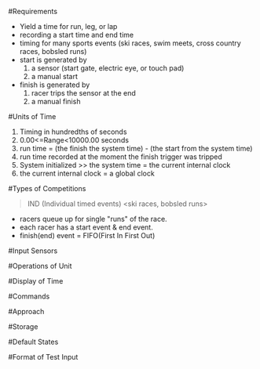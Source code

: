 #Requirements
* Yield a time for run, leg, or lap
* recording a start time and end time
* timing for many sports events (ski races, swim meets, cross country races, bobsled runs)  
* start is generated by   
	1. a sensor (start gate, electric eye, or touch pad)  
	2. a manual start  
* finish is generated by  
	1. racer trips the sensor at the end  
	2. a manual finish  

#Units of Time
1. Timing in hundredths of seconds
2. 0.00<=Range<10000.00 seconds
3. run time = (the finish the system time) - (the start from the system time)
4. run time recorded at the moment the finish trigger was tripped
5. System initialized >> the system time = the current internal clock
6. the current internal clock = a global clock

#Types of Competitions
> IND (Individual timed events) <ski races, bobsled runs>
* racers queue up for single "runs" of the race.
* each racer has a start event & end event.
* finish(end) event = FIFO(First In First Out)
 
#Input Sensors

#Operations of Unit

#Display of Time

#Commands

#Approach

#Storage

#Default States

#Format of Test Input

